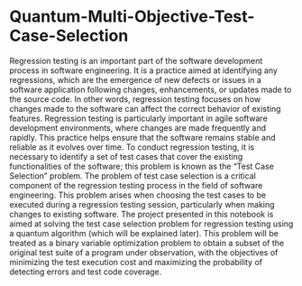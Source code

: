 # Quantum-Multi-Objective-Test-Case-Selection
Regression testing is an important part of the software development process in software engineering. It is a practice aimed at identifying any regressions, which are the emergence of new defects or issues in a software application following changes, enhancements, or updates made to the source code. In other words, regression testing focuses on how changes made to the software can affect the correct behavior of existing features. Regression testing is particularly important in agile software development environments, where changes are made frequently and rapidly. This practice helps ensure that the software remains stable and reliable as it evolves over time. To conduct regression testing, it is necessary to identify a set of test cases that cover the existing functionalities of the software; this problem is known as the “Test Case Selection” problem. The problem of test case selection is a critical component of the regression testing process in the field of software engineering. This problem arises when choosing the test cases to be executed during a regression testing session, particularly when making changes to existing software. The project presented in this notebook is aimed at solving the test case selection problem for regression testing using a quantum algorithm (which will be explained later). This problem will be treated as a binary variable optimization problem to obtain a subset of the original test suite of a program under observation, with the objectives of minimizing the test execution cost and maximizing the probability of detecting errors and test code coverage.